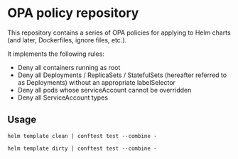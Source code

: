 # OPA policy repository

This repository contains a series of OPA policies for applying to Helm charts (and later, Dockerfiles, ignore files, etc.).

It implements the following rules:

 - Deny all containers running as root
 - Deny all Deployments / ReplicaSets / StatefulSets (hereafter referred to as Deployments) without an appropriate labelSelector
 - Deny all pods whose serviceAccount cannot be overridden
 - Deny all ServiceAccount types

## Usage

`helm template clean | conftest test --combine -`

`helm template dirty | conftest test --combine -`
